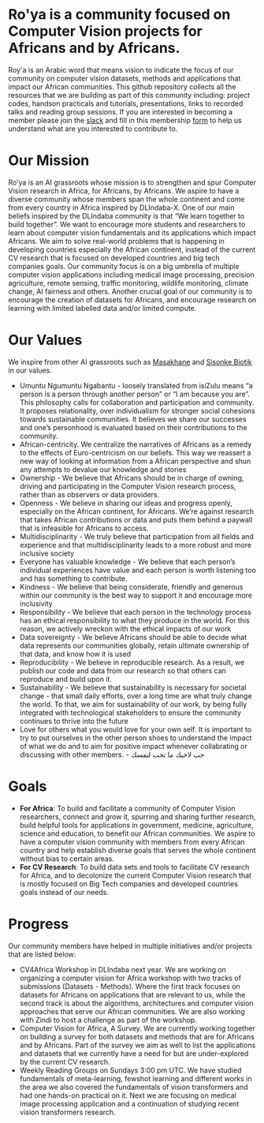 # Ro'ya is a community focused on Computer Vision projects for Africans and by Africans.

Roy'a is an Arabic word that means vision to indicate the focus of our community on computer vision datasets, methods and applications that impact our African communities. This github repository collects all the resources that we are building as part of this community including: project codes, handson practicals and tutorials, presentations, links to recorded talks and reading group sessions. If you are interested in becoming a member please join the [slack](
https://join.slack.com/t/cv4africa/shared_invite/zt-1i7usvl9j-q9KZrmj~1~_a6HA4yL0CWA) and fill in this membership [form](https://forms.gle/dEcJKGpDfHLgM49H6) to help us understand what are you interested to contribute to.

# Our Mission

Ro’ya is an AI grassroots whose mission is to strengthen and spur Computer Vision research in Africa, for Africans, by Africans. 
We aspire to have a diverse community whose members span the whole continent and come from every country in Africa inspired by DLIndaba-X. One of our main beliefs inspired by the DLIndaba community is that “We learn together to build together”. We want to encourage more students and researchers to learn about computer vision fundamentals and its applications which impact Africans. We aim to solve real-world problems that is happening in developing countries especially the African continent, instead of the current CV research that is focused on developed countries and big tech companies goals. Our community focus is on a big umbrella of multiple computer vision applications including medical image processing, precision agriculture, remote sensing, traffic monitoring, wildlife monitoring, climate change, AI fairness and others. Another crucial goal of our community is to encourage the creation of datasets for Africans, and encourage research on learning with limited labelled data and/or limited compute.

# Our Values
We inspire from other AI grassroots such as [Masakhane](https://github.com/masakhane-io/masakhane-community) and [Sisonke Biotik](https://github.com/SisonkeBiotik-Africa/SisonkeBiotik-Community) in our values.

* Umuntu Ngumuntu Ngabantu - loosely translated from isiZulu means “a person is a person through another person” or “I am because you are”. This philosophy calls for collaboration and participation and community. It proposes relationality, over individualism for stronger social cohesions towards sustainable communities. It believes we share our successes and one’s personhood is evaluated based on their contributions to the community.
* African-centricity. We centralize the narratives of Africans as a remedy to the effects of Euro-centricism on our beliefs. This way we reassert a new way of looking at information from a African perspective and shun any attempts to devalue our knowledge and stories
* Ownership - We believe that Africans should be in charge of owning, driving and participating in the Computer Vision research process, rather than as observers or data providers.
* Openness - We believe in sharing our ideas and progress openly, especially on the African continent, for Africans. We’re against research that takes African contributions or data and puts them behind a paywall that is infeasible for Africans to access.
* Multidisciplinarity - We truly believe that participation from all fields and experience and that multidisciplinarity leads to a more robust and more inclusive society
* Everyone has valuable knowledge - We believe that each person’s individual experiences have value and each person is worth listening too and has something to contribute.
* Kindness - We believe that being considerate, friendly and generous within our community is the best way to support it and encourage more inclusivity
* Responsibility - We believe that each person in the technology process has an ethical responsibility to what they produce in the world. For this reason, we actively wreckon with the ethical impacts of our work
* Data sovereignty - We believe Africans should be able to decide what data represents our communities globally, retain ultimate ownership of that data, and know how it is used
* Reproducibility - We believe in reproducible research. As a result, we publish our code and data from our research so that others can reproduce and build upon it.
* Sustainability - We believe that sustainability is necessary for societal change - that small daily efforts, over a long time are what truly change the world. To that, we aim for sustainability of our work, by being fully integrated with technological stakeholders to ensure the community continues to thrive into the future
* Love for others what you would love for your own self. It is important to try to put ourselves in the other person shoes to understand the impact of what we do and to aim for positive impact whenever collabrating or discussing with other members. - حب لاخيك ما تحب لنفسك


# Goals

* **For Africa**: To build and facilitate a community of Computer Vision researchers, connect and grow it, spurring and sharing further research, build helpful tools for applications in government, medicine, agriculture, science and education, to benefit our African communities. We aspire to have a computer vision community with members from every African country and help establish diverse goals that serves the whole continent without bias to certain areas.
* **For CV Research**: To build data sets and tools to facilitate CV research for Africa, and to decolonize the current Computer Vision research that is mostly focused on Big Tech companies and developed countries goals instead of our needs.

# Progress
Our community members have helped in multiple initiatives and/or projects that are listed below:
* CV4Africa Workshop in DLIndaba next year. We are working on organizing a computer vision for Africa workshop with two tracks of submissions (Datasets - Methods). Where the first track focuses on datasets for Africans on applications that are relevant to us, while the second track is about the algorithms, architectures and computer vision approaches that serve our African communities. We are also working with Zindi to host a challenge as part of the workshop.
* Computer Vision for Africa, A Survey. We are currently working together on building a survey for both datasets and methods that are for Africans and by Africans. Part of the survey we aim as well to list the applications and datasets that we currently have a need for but are under-explored by the current CV research.
* Weekly Reading Groups on Sundays 3:00 pm UTC. We have studied fundamentals of meta-learning, fewshot learning and different works in the area we also covered the fundamentals of vision transformers and had one hands-on practical on it. Next we are focusing on medical image processing application and a continuation of studying recent vision transformers research.
